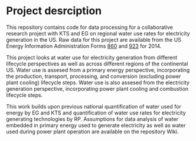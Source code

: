 # Project desrciption
This repository contains code for data processing for a collaborative research project with KTS and EG on regional water use rates for electricity generation in the US. Raw data for this project are available from the US Energy Information Administration Forms [860](https://www.eia.gov/electricity/data/eia860/) and [923](https://www.eia.gov/electricity/data/eia923/) for 2014. 

This project looks at water use for electricity generation from different lifecycle perspectives as well as across different regions of the continental US. Water use is assesed from a primary energy perspective, incorporating the production, transport, processing, and conversion (excluding power plant cooling) lifecycle steps. Water use is also assesed from the electricity generation perspective, incorporating power plant cooling and combustion lifecycle steps. 

This work builds upon previous national quantification of water used for energy by EG and KTS and quantification of water use rates for electricity generating technologies by RP. Assumptions for data analysis of water embedded in primary energy used to generate electricity as well as water used during power plant operation are available on the repository Wiki. 

